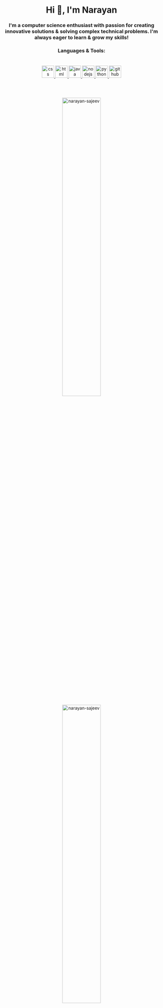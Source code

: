 <h1 align="center">Hi 👋, I'm Narayan</h1>

<h3 align="center">I'm a computer science enthusiast with passion for creating innovative solutions & solving complex technical problems. I'm always eager to learn & grow my skills!</h3>

<h3 align="center">Languages & Tools:</h3>

#

<p align="center"> <a href="https://www.w3schools.com/css/"> <img src="https://upload.wikimedia.org/wikipedia/commons/thumb/6/62/CSS3_logo.svg/800px-CSS3_logo.svg.png" alt="css" width="40" height="40"/> </a> <a href="https://www.w3schools.com/html/"> <img src="https://cdn-icons-png.flaticon.com/512/732/732212.png" alt="html" width="40" height="40"/> </a> <a href="https://www.java.com"> <img src="https://cdn-icons-png.flaticon.com/512/226/226777.png" alt="java" width="40" height="40"/> </a> <a href="https://nodejs.org/"> <img src="https://cdn.iconscout.com/icon/free/png-256/node-js-1174925.png" alt="nodejs" width="40" height="40"/> </a> <a href="https://www.python.org"> <img src="https://upload.wikimedia.org/wikipedia/commons/thumb/c/c3/Python-logo-notext.svg/1869px-Python-logo-notext.svg.png" alt="python" width="40" height="40"/> </a> <a href="https://github.com"> <img src="https://cdn-icons-png.flaticon.com/512/25/25231.png" alt="github" width="40" height="40"></p>

<br><br>

<p align="center">
    <img width="50%" src="https://github-readme-stats.vercel.app/api/top-langs?username=narayan-sajeev&show_icons=true&layout=compact&theme=dark&hide=html" alt="narayan-sajeev">
    <br><br><br>
    <img width="50%" src="https://github-readme-stats.vercel.app/api?username=narayan-sajeev&show_icons=true&theme=dark" alt="narayan-sajeev">		  
</p>

<br><br>

#

<br><br>

<p align="center">
    <img src="https://metrics.lecoq.io/narayan-sajeev">
</p>
